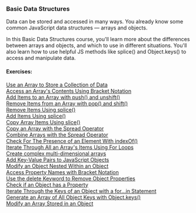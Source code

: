 ### Basic Data Structures

Data can be stored and accessed in many ways. You already know some common JavaScript data structures — arrays and objects.

In this Basic Data Structures course, you'll learn more about the differences between arrays and objects, and which to use in different situations. You'll also learn how to use helpful JS methods like splice() and Object.keys() to access and manipulate data.

#### Exercises:

[Use an Array to Store a Collection of Data<br />
Access an Array's Contents Using Bracket Notation<br />
Add Items to an Array with push() and unshift()<br />
Remove Items from an Array with pop() and shift()<br />
Remove Items Using splice()<br />
Add Items Using splice()<br />
Copy Array Items Using slice()<br />
Copy an Array with the Spread Operator<br />
Combine Arrays with the Spread Operator<br />
Check For The Presence of an Element With indexOf()<br />
Iterate Through All an Array's Items Using For Loops<br />
Create complex multi-dimensional arrays<br />
Add Key-Value Pairs to JavaScript Objects<br />
Modify an Object Nested Within an Object<br />
Access Property Names with Bracket Notation<br />
Use the delete Keyword to Remove Object Properties<br />
Check if an Object has a Property<br />
Iterate Through the Keys of an Object with a for...in Statement<br />
Generate an Array of All Object Keys with Object.keys()<br />
Modify an Array Stored in an Object][1]<br />


[1]: https://github.com/Krasipeace/JavaScript-Algorithms-and-Data-Structures---freecodecamp.org/blob/main/Basic%20Data%20Structures/Exercises%20%5B1-20%5D.js